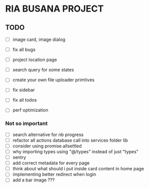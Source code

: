 # RIA BUSANA PROJECT

## TODO

- [ ] image card, image dialog

- [ ] fix all bugs
- [ ] project location page
- [ ] search query for some states
- [ ] create your own file uploader primtives
- [ ] fix sidebar
- [ ] fix all todos
- [ ] perf optimization

### Not so important

- [ ] search alternative for nb progress
- [ ] refactor all actions database call into services folder lib
- [ ] consider using promise.allsettled
- [ ] why importing types using "@/types" instead of just "types"
- [ ] sentry
- [ ] add correct metadata for every page
- [ ] think about what should i put inside card content in home page
- [ ] implementing better redirect when login
- [ ] add a bar image ???
